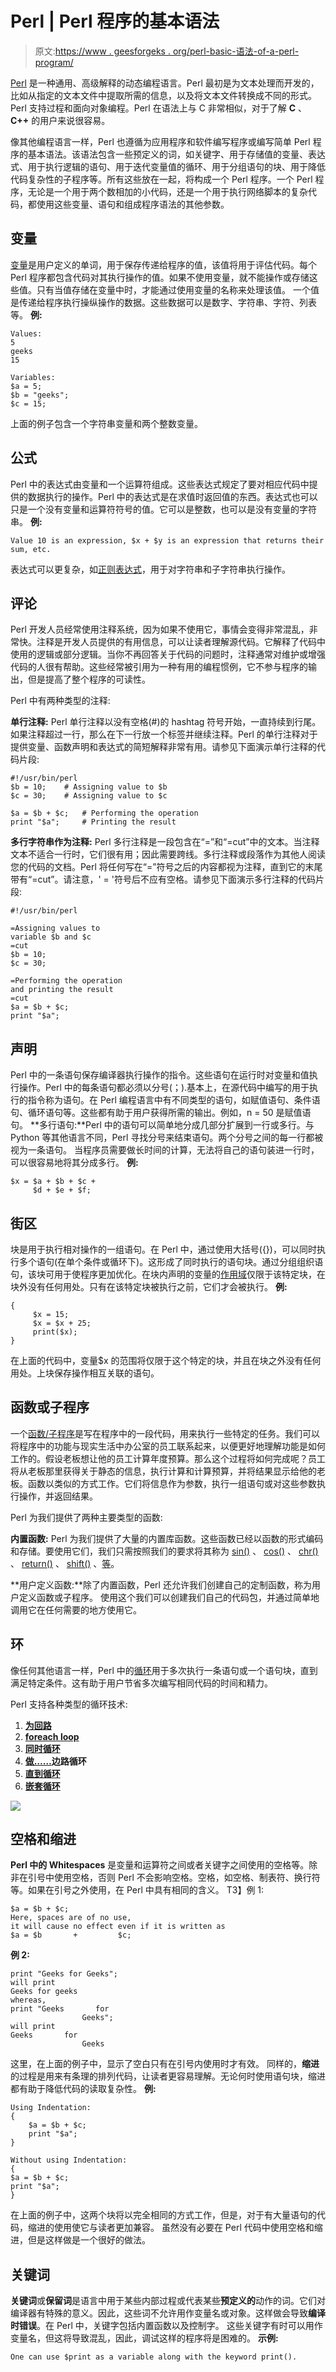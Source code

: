 # Perl | Perl 程序的基本语法

> 原文:[https://www . geesforgeks . org/perl-basic-语法-of-a-perl-program/](https://www.geeksforgeeks.org/perl-basic-syntax-of-a-perl-program/)

[Perl](https://www.geeksforgeeks.org/introduction-to-perl/) 是一种通用、高级解释的动态编程语言。Perl 最初是为文本处理而开发的，比如从指定的文本文件中提取所需的信息，以及将文本文件转换成不同的形式。
Perl 支持过程和面向对象编程。Perl 在语法上与 C 非常相似，对于了解 **C** 、 **C++** 的用户来说很容易。

像其他编程语言一样，Perl 也遵循为应用程序和软件编写程序或编写简单 Perl 程序的基本语法。该语法包含一些预定义的词，如关键字、用于存储值的变量、表达式、用于执行逻辑的语句、用于迭代变量值的循环、用于分组语句的块、用于降低代码复杂性的子程序等。所有这些放在一起，将构成一个 Perl 程序。一个 Perl 程序，无论是一个用于两个数相加的小代码，还是一个用于执行网络脚本的复杂代码，都使用这些变量、语句和组成程序语法的其他参数。

## 变量

[变量](https://www.geeksforgeeks.org/perl-variables/)是用户定义的单词，用于保存传递给程序的值，该值将用于评估代码。每个 Perl 程序都包含代码对其执行操作的值。如果不使用变量，就不能操作或存储这些值。只有当值存储在变量中时，才能通过使用变量的名称来处理该值。
一个值是传递给程序执行操纵操作的数据。这些数据可以是数字、字符串、字符、列表等。
**例:**

```
Values: 
5
geeks
15

Variables:
$a = 5;
$b = "geeks";
$c = 15;
```

上面的例子包含一个字符串变量和两个整数变量。

## 公式

Perl 中的表达式由变量和一个运算符组成。这些表达式规定了要对相应代码中提供的数据执行的操作。Perl 中的表达式是在求值时返回值的东西。表达式也可以只是一个没有变量和运算符符号的值。它可以是整数，也可以是没有变量的字符串。
**例:**

```
Value 10 is an expression, $x + $y is an expression that returns their sum, etc.
```

表达式可以更复杂，如[正则表达式](https://www.geeksforgeeks.org/perl-regular-expressions/)，用于对字符串和子字符串执行操作。

## 评论

Perl 开发人员经常使用注释系统，因为如果不使用它，事情会变得非常混乱，非常快。注释是开发人员提供的有用信息，可以让读者理解源代码。它解释了代码中使用的逻辑或部分逻辑。当你不再回答关于代码的问题时，注释通常对维护或增强代码的人很有帮助。这些经常被引用为一种有用的编程惯例，它不参与程序的输出，但是提高了整个程序的可读性。

Perl 中有两种类型的注释:

**单行注释:** Perl 单行注释以没有空格(#)的 hashtag 符号开始，一直持续到行尾。如果注释超过一行，那么在下一行放一个标签并继续注释。Perl 的单行注释对于提供变量、函数声明和表达式的简短解释非常有用。请参见下面演示单行注释的代码片段:

```
#!/usr/bin/perl
$b = 10;    # Assigning value to $b
$c = 30;    # Assigning value to $c

$a = $b + $c;   # Performing the operation
print "$a";     # Printing the result
```

**多行字符串作为注释:** Perl 多行注释是一段包含在“=”和“=cut”中的文本。当注释文本不适合一行时，它们很有用；因此需要跨线。多行注释或段落作为其他人阅读您的代码的文档。Perl 将任何写在“=”符号之后的内容都视为注释，直到它的末尾带有“=cut”。请注意，' = '符号后不应有空格。请参见下面演示多行注释的代码片段:

```
#!/usr/bin/perl

=Assigning values to 
variable $b and $c
=cut
$b = 10;    
$c = 30;

=Performing the operation
and printing the result
=cut
$a = $b + $c;   
print "$a";    
```

## 声明

Perl 中的一条语句保存编译器执行操作的指令。这些语句在运行时对变量和值执行操作。Perl 中的每条语句都必须以分号(；).基本上，在源代码中编写的用于执行的指令称为语句。在 Perl 编程语言中有不同类型的语句，如赋值语句、条件语句、循环语句等。这些都有助于用户获得所需的输出。例如，n = 50 是赋值语句。
**多行语句:**Perl 中的语句可以简单地分成几部分扩展到一行或多行。与 Python 等其他语言不同，Perl 寻找分号来结束语句。两个分号之间的每一行都被视为一条语句。
当程序员需要做长时间的计算，无法将自己的语句装进一行时，可以很容易地将其分成多行。
**例:**

```
$x = $a + $b + $c + 
     $d + $e + $f;

```

## 街区

块是用于执行相对操作的一组语句。在 Perl 中，通过使用大括号({})，可以同时执行多个语句(在单个条件或循环下)。这形成了同时执行的语句块。通过分组组织语句，该块可用于使程序更加优化。在块内声明的变量的[作用域](https://www.geeksforgeeks.org/perl-scope-of-variables/)仅限于该特定块，在块外没有任何用处。只有在该特定块被执行之前，它们才会被执行。
**例:**

```
{
     $x = 15;
     $x = $x + 25;
     print($x);
}

```

在上面的代码中，变量$x 的范围将仅限于这个特定的块，并且在块之外没有任何用处。上块保存操作相互关联的语句。

## 函数或子程序

一个[函数/子程序](https://www.geeksforgeeks.org/perl-subroutines-or-functions/)是写在程序中的一段代码，用来执行一些特定的任务。我们可以将程序中的功能与现实生活中办公室的员工联系起来，以便更好地理解功能是如何工作的。假设老板想让他的员工计算年度预算。那么这个过程将如何完成呢？员工将从老板那里获得关于静态的信息，执行计算和计算预算，并将结果显示给他的老板。函数以类似的方式工作。它们将信息作为参数，执行一组语句或对这些参数执行操作，并返回结果。

Perl 为我们提供了两种主要类型的函数:

**内置函数:** Perl 为我们提供了大量的内置库函数。这些函数已经以函数的形式编码和存储。要使用它们，我们只需按照我们的要求将其称为 [sin()](https://www.geeksforgeeks.org/perl-sin-function/) 、 [cos()](https://www.geeksforgeeks.org/perl-cos-function/) 、 [chr()](https://www.geeksforgeeks.org/perl-chr-function/) 、 [return()](https://www.geeksforgeeks.org/perl-return-function/) 、 [shift()](https://www.geeksforgeeks.org/perl-shift-function/) 、[等](https://www.geeksforgeeks.org/tag/perl-function/)。

**用户定义函数:**除了内置函数，Perl 还允许我们创建自己的定制函数，称为用户定义函数或子程序。
使用这个我们可以创建我们自己的代码包，并通过简单地调用它在任何需要的地方使用它。

## 环

像任何其他语言一样，Perl 中的[循环](https://www.geeksforgeeks.org/perl-loops-for-foreach-while-do-while-until-nested-loops/)用于多次执行一条语句或一个语句块，直到满足特定条件。这有助于用户节省多次编写相同代码的时间和精力。

Perl 支持各种类型的循环技术:

1.  **[为回路](https://www.geeksforgeeks.org/perl-loops-for-foreach-while-do-while-until-nested-loops/)**
2.  **[foreach loop](https://www.geeksforgeeks.org/perl-loops-for-foreach-while-do-while-until-nested-loops/#foreach%20loop)**
3.  **[同时循环](https://www.geeksforgeeks.org/perl-loops-for-foreach-while-do-while-until-nested-loops/#while%20loop)**
4.  **[做……](https://www.geeksforgeeks.org/perl-loops-for-foreach-while-do-while-until-nested-loops/#do....%20while%20loop)边路循环**
5.  **[直到循环](https://www.geeksforgeeks.org/perl-loops-for-foreach-while-do-while-until-nested-loops/#do....%20while%20loop)**
6.  **[嵌套循环](https://www.geeksforgeeks.org/perl-loops-for-foreach-while-do-while-until-nested-loops/#Nested%20loops)**

![](img/a61667f20ad5f2b2fdadab840a64fdf9.png)

## 空格和缩进

**Perl 中的 Whitespaces** 是变量和运算符之间或者关键字之间使用的空格等。除非在引号中使用空格，否则 Perl 不会影响空格。空格，如空格、制表符、换行符等。如果在引号之外使用，在 Perl 中具有相同的含义。
T3】例 1:

```
$a = $b + $c;
Here, spaces are of no use, 
it will cause no effect even if it is written as 
$a = $b       +         $c;

```

**例 2:**

```
print "Geeks for Geeks"; 
will print 
Geeks for geeks
whereas, 
print "Geeks       for
                Geeks";   
will print 
Geeks       for
                Geeks
```

这里，在上面的例子中，显示了空白只有在引号内使用时才有效。
同样的，**缩进**的过程是用来有条理的排列代码，让读者更容易理解。无论何时使用语句块，缩进都有助于降低代码的读取复杂性。
**例:**

```
Using Indentation:
{
    $a = $b + $c;
    print "$a";
}

Without using Indentation:
{
$a = $b + $c;
print "$a";
}

```

在上面的例子中，这两个块将以完全相同的方式工作，但是，对于有大量语句的代码，缩进的使用使它与读者更加兼容。
虽然没有必要在 Perl 代码中使用空格和缩进，但是这样做是一个很好的做法。

## 关键词

**关键词**或**保留词**是语言中用于某些内部过程或代表某些**预定义的**动作的词。它们对编译器有特殊的意义。因此，这些词不允许用作变量名或对象。这样做会导致**编译时错误**。在 Perl 中，关键字包括内置函数以及控制字。
这些关键字有时可以用作变量名，但这将导致混乱，因此，调试这样的程序将是困难的。
**示例:**

```
One can use $print as a variable along with the keyword print().
```